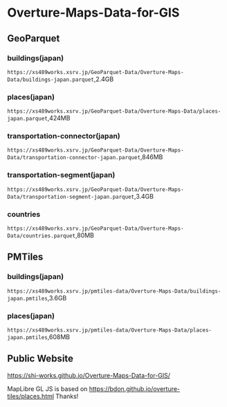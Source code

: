 # Overture-Maps-Data-for-GIS

## GeoParquet
### buildings(japan)
`https://xs489works.xsrv.jp/GeoParquet-Data/Overture-Maps-Data/buildings-japan.parquet`,2.4GB
### places(japan)
`https://xs489works.xsrv.jp/GeoParquet-Data/Overture-Maps-Data/places-japan.parquet`,424MB
### transportation-connector(japan)
`https://xs489works.xsrv.jp/GeoParquet-Data/Overture-Maps-Data/transportation-connector-japan.parquet`,846MB
### transportation-segment(japan)
`https://xs489works.xsrv.jp/GeoParquet-Data/Overture-Maps-Data/transportation-segment-japan.parquet`,3.4GB
### countries
`https://xs489works.xsrv.jp/GeoParquet-Data/Overture-Maps-Data/countries.parquet`,80MB

## PMTiles
### buildings(japan)
`https://xs489works.xsrv.jp/pmtiles-data/Overture-Maps-Data/buildings-japan.pmtiles`,3.6GB
### places(japan)
`https://xs489works.xsrv.jp/pmtiles-data/Overture-Maps-Data/places-japan.pmtiles`,608MB

## Public Website
https://shi-works.github.io/Overture-Maps-Data-for-GIS/

MapLibre GL JS is based on https://bdon.github.io/overture-tiles/places.html Thanks!
